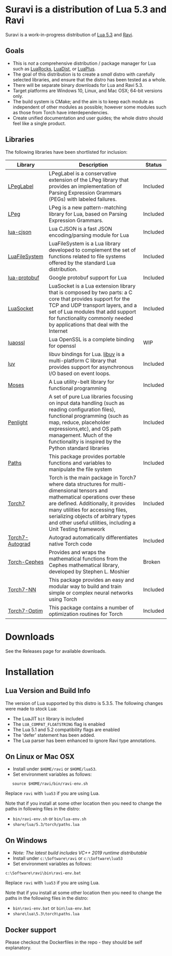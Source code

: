 # Suravi is a distribution of Lua 5.3 and Ravi

Suravi is a work-in-progress distribution of [Lua 5.3](www.lua.org) and [Ravi](https://github.com/dibyendumajumdar/ravi).

## Goals

* This is *not* a comprehensive distribution / package manager for Lua such as [LuaRocks](https://luarocks.org/), [LuaDist](http://luadist.org/), or [LuaPlus](https://github.com/jjensen/luaplus51-all).
* The goal of this distribution is to create a *small* distro with carefully selected libraries, and ensure that the distro has been tested as a whole.
* There will be separate binary downloads for Lua and Ravi 5.3.
* Target platforms are Windows 10, Linux, and Mac OSX; 64-bit versions only.
* The build system is CMake; and the aim is to keep each module as independent of other modules as possible; however some modules such as those from Torch have interdependencies.
* Create unified documentation and user guides; the whole distro should feel like a single product.

## Libraries 

The following libraries have been shortlisted for inclusion:

Library | Description | Status
--- | --- | ---
[LPegLabel](https://github.com/dibyendumajumdar/Suravi/blob/master/Documentation/lpeglabel.md) | LPegLabel is a conservative extension of the LPeg library that provides an implementation of Parsing Expression Grammars (PEGs) with labeled failures. | Included  
[LPeg](https://github.com/dibyendumajumdar/Suravi/blob/master/Documentation/lpeg.md) | LPeg is a new pattern-matching library for Lua, based on Parsing Expression Grammars. | Included
[lua-cjson](https://github.com/dibyendumajumdar/ravi-cjson) | Lua CJSON is a fast JSON encoding/parsing module for Lua | Included
[LuaFileSystem](https://github.com/dibyendumajumdar/ravi-filesystem) | LuaFileSystem is a Lua library developed to complement the set of functions related to file systems offered by the standard Lua distribution.  | Included
[lua-protobuf](https://github.com/dibyendumajumdar/ravi-protobuf) | Google protobuf support for Lua | Included
[LuaSocket](https://github.com/dibyendumajumdar/ravi-luasocket) | LuaSocket is a Lua extension library that is composed by two parts: a C core that provides support for the TCP and UDP transport layers, and a set of Lua modules that add support for functionality commonly needed by applications that deal with the Internet | Included 
[luaossl](https://github.com/dibyendumajumdar/ravi-luaossl) | Lua OpenSSL is a complete binding for openssl | WIP
[luv](https://github.com/dibyendumajumdar/Suravi/tree/master/Documentation#libuv) | libuv bindings for Lua. [libuv](https://github.com/libuv/libuv) is a multi-platform C library that provides support for asynchronous I/O based on event loops. | Included
[Moses](https://github.com/dibyendumajumdar/ravi-moses) | A Lua utility-belt library for functional programming | Included
[Penlight](https://github.com/dibyendumajumdar/Suravi/tree/master/Documentation#penlight) | A set of pure Lua libraries focusing on input data handling (such as reading configuration files), functional programming (such as map, reduce, placeholder expressions,etc), and OS path management. Much of the functionality is inspired by the Python standard libraries | Included
[Paths](https://github.com/dibyendumajumdar/Suravi/tree/master/Documentation#filename-manipulation-package) | This package provides portable functions and variables to manipulate the file system | Included
[Torch7](https://github.com/dibyendumajumdar/Suravi/tree/master/Documentation#torch-packages) | Torch is the main package in Torch7 where data structures for multi-dimensional tensors and mathematical operations over these are defined. Additionally, it provides many utilities for accessing files, serializing objects of arbitrary types and other useful utilities, including a Unit Testing framework | Included
[Torch7-Autograd](https://github.com/dibyendumajumdar/Suravi/tree/master/Documentation#autograd-package) | Autograd automatically differentiates native Torch code | Included
[Torch-Cephes](https://github.com/deepmind/torch-cephes) | Provides and wraps the mathematical functions from the Cephes mathematical library, developed by Stephen L. Moshier | Broken 
[Torch7-NN](https://github.com/dibyendumajumdar/Suravi/tree/master/Documentation#neural-network-package) | This package provides an easy and modular way to build and train simple or complex neural networks using Torch | Included
[Torch7-Optim](https://github.com/dibyendumajumdar/Suravi/tree/master/Documentation#optimization-package) | This package contains a number of optimization routines for  Torch | Included


# Downloads

See the Releases page for available downloads. 

# Installation

## Lua Version and Build Info
The version of Lua supported by this distro is 5.3.5. The following changes were made to stock Lua:

- The LuaJIT `bit` library is included
- The `LUA_COMPAT_FLOATSTRING` flag is enabled
- The Lua 5.1 and 5.2 compatibility flags are enabled
- The 'defer' statement has been added.
- The Lua parser has been enhanced to ignore Ravi type annotations.

## On Linux or Mac OSX

* Install under `$HOME/ravi` or `$HOME/lua53`. 
* Set environment variables as follows:
```
   source $HOME/ravi/bin/ravi-env.sh
```
Replace `ravi` with `lua53` if you are using Lua.

Note that if you install at some other location then you need to change the paths in following files in the distro:

* `bin/ravi-env.sh` or `bin/lua-env.sh`
* `share/lua/5.3/torch/paths.lua`

## On Windows

* _Note: The latest build includes VC++ 2019 runtime distributable_
* Install under `c:\Software\ravi` or `c:\Software\lua53`
* Set environment variables as follows:
```
c:\Software\ravi\bin\ravi-env.bat
```
Replace `ravi` with `lua53` if you are using Lua.

Note that if you install at some other location then you need to change the paths in the following files in the distro:

* `bin\ravi-env.bat` or `bin\lua-env.bat`
* `share\lua\5.3\torch\paths.lua`

## Docker support

Please checkout the Dockerfiles in the repo - they should be self explanatory. 
